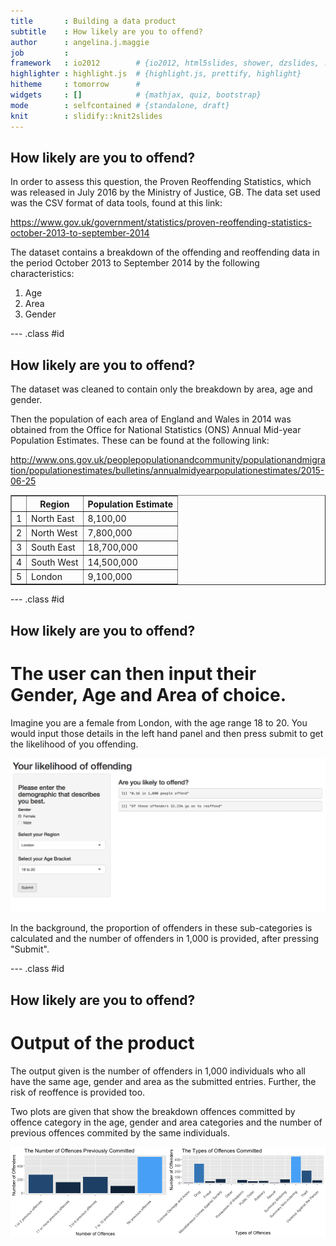 ```yaml
---
title       : Building a data product
subtitle    : How likely are you to offend?
author      : angelina.j.maggie
job         : 
framework   : io2012        # {io2012, html5slides, shower, dzslides, ...}
highlighter : highlight.js  # {highlight.js, prettify, highlight}
hitheme     : tomorrow      # 
widgets     : []            # {mathjax, quiz, bootstrap}
mode        : selfcontained # {standalone, draft}
knit        : slidify::knit2slides
---
```


## How likely are you to offend?

In order to assess this question, the Proven Reoffending Statistics, which was released in July 2016 by the Ministry of Justice, GB. The data set used was the CSV format of data tools, found at this link:

https://www.gov.uk/government/statistics/proven-reoffending-statistics-october-2013-to-september-2014

The dataset contains a breakdown of the offending and reoffending data in the period October 2013 to September 2014 by the following characteristics:

1. Age
2. Area
3. Gender

--- .class #id 

## How likely are you to offend?

The dataset was cleaned to contain only the breakdown by area, age and gender.

Then the population of each area of England and Wales in 2014 was obtained from the Office for National Statistics (ONS) Annual Mid-year Population Estimates. These can be found at the following link:

http://www.ons.gov.uk/peoplepopulationandcommunity/populationandmigration/populationestimates/bulletins/annualmidyearpopulationestimates/2015-06-25


<!-- html table generated in R 3.3.1 by xtable 1.8-2 package -->
<!-- Sun Oct  9 11:00:25 2016 -->
<table border=1>
<tr> <th>  </th> <th> Region </th> <th> Population Estimate </th>  </tr>
  <tr> <td align="right"> 1 </td> <td> North East </td> <td> 8,100,00 </td> </tr>
  <tr> <td align="right"> 2 </td> <td> North West </td> <td> 7,800,000 </td> </tr>
  <tr> <td align="right"> 3 </td> <td> South East </td> <td> 18,700,000 </td> </tr>
  <tr> <td align="right"> 4 </td> <td> South West </td> <td> 14,500,000 </td> </tr>
  <tr> <td align="right"> 5 </td> <td> London </td> <td> 9,100,000 </td> </tr>
   </table>

--- .class #id 

## How likely are you to offend?

# The user can then input their Gender, Age and Area of choice.

Imagine you are a female from London, with the age range 18 to 20. You would input those details in the left hand panel and then press submit to get the likelihood of you offending.


![width](rshiny_tool.png)

In the background, the proportion of offenders in these sub-categories is calculated and the number of offenders in 1,000 is provided, after pressing "Submit".


--- .class #id 

## How likely are you to offend?

# Output of the product


The output given is the number of offenders in 1,000 individuals who all have the same age, gender and area as the submitted entries. Further, the risk of reoffence is provided too.

Two plots are given that show the breakdown offences committed by offence category in the age, gender and area categories and the number of previous offences commited by the same individuals.


<img src="assets/fig/unnamed-chunk-2-1.png" title="plot of chunk unnamed-chunk-2" alt="plot of chunk unnamed-chunk-2" style="display: block; margin: auto;" />
